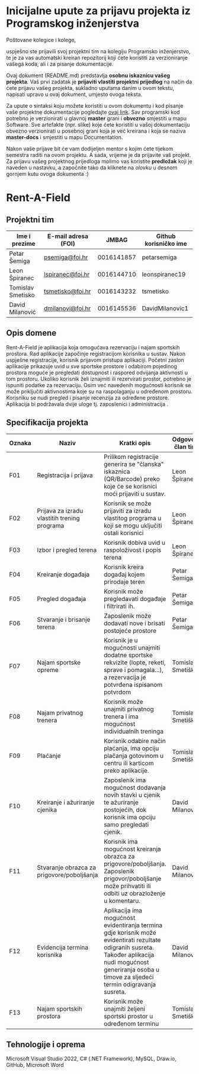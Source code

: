 # Inicijalne upute za prijavu projekta iz Programskog inženjerstva

Poštovane kolegice i kolege, 

uspješno ste prijavili svoj projektni tim na kolegiju Programsko inženjerstvo, te je za vas automatski kreiran repozitorij koji ćete koristiti za verzioniranje vašega koda, ali i za pisanje dokumentacije.

Ovaj dokument (README.md) predstavlja **osobnu iskaznicu vašeg projekta**. Vaš prvi zadatak je **prijaviti vlastiti projektni prijedlog** na način da ćete prijavu vašeg projekta, sukladno uputama danim u ovom tekstu, napisati upravo u ovaj dokument, umjesto ovoga teksta.

Za upute o sintaksi koju možete koristiti u ovom dokumentu i kod pisanje vaše projektne dokumentacije pogledajte [ovaj link](https://guides.github.com/features/mastering-markdown/).
Sav programski kod potrebno je verzionirati u glavnoj **master** grani i **obvezno** smjestiti u mapu Software. Sve artefakte (npr. slike) koje ćete koristiti u vašoj dokumentaciju obvezno verzionirati u posebnoj grani koja je već kreirana i koja se naziva **master-docs** i smjestiti u mapu Documentation.

Nakon vaše prijave bit će vam dodijeljen mentor s kojim ćete tijekom semestra raditi na ovom projektu. A sada, vrijeme je da prijavite vaš projekt. Za prijavu vašeg projektnog prijedloga molimo vas koristite **predložak** koji je naveden u nastavku, a započnite tako da kliknete na *olovku* u desnom gornjem kutu ovoga dokumenta :) 

# Rent-A-Field


## Projektni tim

Ime i prezime | E-mail adresa (FOI) | JMBAG | Github korisničko ime
------------  | ------------------- | ----- | ---------------------
Petar Šemiga | psemiga@foi.hr | 0016141857 | petarsemiga
Leon Špiranec | lspiranec@foi.hr | 0016144710 | leonspiranec19
Tomislav Smetisko | tsmetisko@foi.hr | 0016143232 | tsmetisko
David Milanović | dmilanovi@foi.hr | 0016145536 | DavidMilanovic1

## Opis domene
Rent-A-Field je aplikacija koja omogućava rezervaciju i najam sportskih prostora. Rad aplikacije započinje registracijom korisnika u sustav. 
Nakon uspješne registracije, korisnik prijavom pristupa aplikaciji. 
Početni zaslon aplikacije prikazuje uvid u sve sportske prostore i odabirom pojedinog prostora moguće je pregledati dostupnost i raspored odvijanja aktivnosti u tom prostoru. 
Ukoliko korisnik želi iznajmiti ili rezervirati prostor, potrebno je ispuniti podatke za rezervaciju. 
Osim već navedenih mogućnosti korisnik se može priključiti aktivnostima koje su na raspolaganju u određenom prostoru. 
Korisniku se nudi pregled i pisanje recenzija za određene prostore. 
Aplikacija bi podržavala dvije uloge tj. zaposlenici i administracija .

## Specifikacija projekta
Oznaka | Naziv | Kratki opis | Odgovorni član tima
------ | ----- | ----------- | -------------------
F01 | Registracija i prijava| Prilikom registracije generira se "članska" iskaznica (QR/Barcode) preko koje će se korisnici moći prijaviti u sustav. | Leon Špiranec
F02 | Prijava za izradu vlastitih trening programa | Korisnik se može prijaviti za izradu vlastitog programa u koji se mogu uključiti ostali korisnici | Leon Špiranec
F03 | Izbor i pregled terena | Korisnik dobiva uvid u raspoloživost i popis terena | Leon Špiranec
F04 | Kreiranje događaja | Korisnik kreira događaj kojem prirodaje teren | Petar Šemiga
F05 | Pregled događaja | Korisnik može pregledavati događaje i filtrirati ih. | Petar Šemiga
F06 | Stvaranje i brisanje terena | Zaposlenik može dodavati nove i brisati postojeće prostore | Petar Šemiga
F07 | Najam sportske opreme | Korisnik je u mogućnosti unajmiti dodatne sportske rekvizite (lopte, reketi, sprave i pomagala...), a rezervacija je potvrđena ispisanom potvrdom | Tomislav Smetiško
F08 | Najam privatnog trenera | Korisnik može unajmiti privatnog trenera i ima mogućnost individualnih treninga | Tomislav Smetiško
F09 | Plaćanje | Korisnik odabire način plaćanja, ima opciju plačanja gotovinom u centru ili karticom preko aplikacije. | Tomislav Smetiško
F10 | Kreiranje i ažuriranje cjenika | Zaposlenik ima mogućnost dodavanja novih stavki u cjenik te ažuriranje postojećih, dok korisnik ima opciju samo pregledati cjenik. | David Milanović
F11 | Stvaranje obrazca za prigovore/poboljšanja | Korisnik ima mogućnost kreiranja obrazca za prigovore/poboljšanja. Zaposlenik prigovor/poboljšanje može prihvatiti ili odbiti uz obrazloženje u komentaru. | David Milanović
F12 | Evidencija termina korisnika | Aplikacija ima mogućnost evidentiranja termina gdje korisnik može evidentirati rezultate odigranih susreta. Također aplikacija nudi mogućnost generiranja osoba u timove za sljedeći termin odigravanja susreta. | David Milanović
F13 | Najam sportskih prostora | Korisnik može unajmiti željeni sportski prostor u određenom terminu | Tomislav Smetiško



## Tehnologije i oprema
Microsoft Visual Studio 2022, C# (.NET Framework), MySQL, Draw.io, GitHub, Microsoft Word
